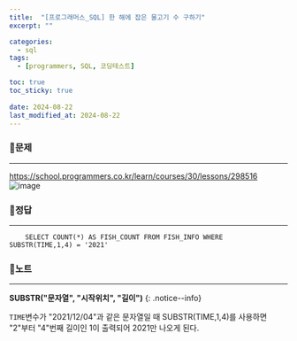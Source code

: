 ```yaml
---
title:  "[프로그래머스_SQL] 한 해에 잡은 물고기 수 구하기"
excerpt: ""

categories:
  - sql
tags:
  - [programmers, SQL, 코딩테스트]

toc: true
toc_sticky: true
 
date: 2024-08-22
last_modified_at: 2024-08-22
---
```


### 📜문제
-----
<https://school.programmers.co.kr/learn/courses/30/lessons/298516>  
![image](https://github.com/user-attachments/assets/7d463cbd-76f5-4412-a21d-de8c81238d8e)

### 📜정답
-----
```
    SELECT COUNT(*) AS FISH_COUNT FROM FISH_INFO WHERE SUBSTR(TIME,1,4) = '2021' 
```

### 📜노트
-----
**SUBSTR("문자열", "시작위치", "길이")**
{: .notice--info} 

`TIME`변수가 "2021/12/04"과 같은 문자열일 때 SUBSTR(TIME,1,4)를 사용하면 "2"부터 "4"번째 길이인 1이 출력되어 2021만 나오게 된다.

